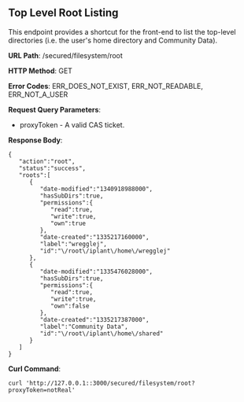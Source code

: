 Top Level Root Listing
----------------------

This endpoint provides a shortcut for the front-end to list the top-level directories (i.e. the user's home directory and Community Data).

__URL Path__: /secured/filesystem/root

__HTTP Method__: GET

__Error Codes__: ERR_DOES_NOT_EXIST, ERR_NOT_READABLE, ERR_NOT_A_USER

__Request Query Parameters__:
* proxyToken - A valid CAS ticket.

__Response Body__:

    {
       "action":"root",
       "status":"success",
       "roots":[
          {
             "date-modified":"1340918988000",
             "hasSubDirs":true,
             "permissions":{
                "read":true,
                "write":true,
                "own":true
             },
             "date-created":"1335217160000",
             "label":"wregglej",
             "id":"\/root\/iplant\/home\/wregglej"
          },
          {
             "date-modified":"1335476028000",
             "hasSubDirs":true,
             "permissions":{
                "read":true,
                "write":true,
                "own":false
             },
             "date-created":"1335217387000",
             "label":"Community Data",
             "id":"\/root\/iplant\/home\/shared"
          }
       ]
    }

__Curl Command__:

    curl 'http://127.0.0.1::3000/secured/filesystem/root?proxyToken=notReal'


